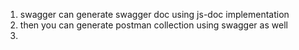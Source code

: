 1. swagger can generate swagger doc using js-doc implementation
2. then you can generate postman collection using swagger as well
3. 